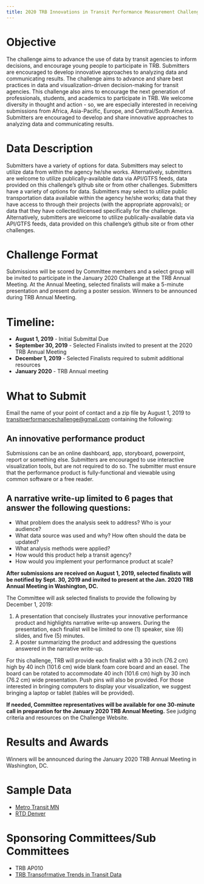 ```yaml
---
title: 2020 TRB Innovations in Transit Performance Measurement Challenge
---
```


# Objective

The challenge aims to advance the use of data by transit agencies to inform decisions, and encourage young people to participate in TRB. Submitters are encouraged to develop innovative approaches to analyzing data and communicating results. The challenge aims to advance and share best practices in data and visualization-driven decision-making for transit agencies. This challenge also aims to encourage the next generation of professionals, students, and academics to participate in TRB. We welcome diversity in thought and action - so, we are especially interested in receiving submissions from Africa, Asia-Pacific, Europe, and Central/South America. Submitters are encouraged to develop and share innovative approaches to analyzing data and communicating results.

# Data Description

Submitters have a variety of options for data. Submitters may select to utilize data from within the agency he/she works. Alternatively, submitters are welcome to utilize publically-available data via API/GTFS feeds, data provided on this challenge’s github site or from other challenges. Submitters have a variety of options for data. Submitters may select to utilize public transportation data available within the agency he/she works; data that they have access to through their projects (with the appropriate approvals); or data that they have collected/licensed specifically for the challenge. Alternatively, submitters are welcome to utilize publically-available data via API/GTFS feeds, data provided on this challenge’s github site or from other challenges.

# Challenge Format

Submissions will be scored by Committee members and a select group will be invited to participate in the January 2020 Challenge at the TRB Annual Meeting. At the Annual Meeting, selected finalists will make a 5-minute presentation and present during a poster session.  Winners to be announced during TRB Annual Meeting.

# Timeline: 

* **August 1, 2019** - Initial Submittal Due 
* **September 30, 2019** - Selected Finalists invited to present at the 2020 TRB Annual Meeting
* **December 1, 2019** - Selected Finalists required to submit additional resources
* **January 2020** - TRB Annual meeting

# What to Submit

Email the name of your point of contact and a zip file by August 1, 2019 to [transitperformancechallenge@gmail.com](mailto:transitperformancechallenge@gmail.com) containing the following: 

## An innovative performance product

Submissions can be an online dashboard, app, storyboard, powerpoint, report or something else. Submitters are encouraged to use interactive visualization tools, but are not required to do so. The submitter must ensure that the performance product is fully-functional and viewable using common software or a free reader.


## A narrative write-up limited to 6 pages that answer the following questions: 

* What problem does the analysis seek to address? Who is your audience?
* What data source was used and why? How often should the data be updated?
* What analysis methods were applied?
* How would this product help a transit agency?
* How would you implement your performance product at scale?

**After submissions are received on August 1, 2019, selected finalists will be notified by Sept. 30, 2019 and invited to present at the Jan. 2020 TRB Annual Meeting in Washington, DC.**

The Committee will ask selected finalists to provide the following by December 1, 2019: 

1. A presentation that concisely illustrates your innovative performance product and highlights narrative write-up answers.  During the presentation, each finalist will be limited to one (1) speaker, sixe (6) slides, and five (5) minutes. 
2. A poster summarizing the product and addressing the questions answered in the narrative write-up. 

For this challenge, TRB will provide each finalist with a 30 inch (76.2 cm) high by 40 inch (101.6 cm) wide blank foam core board and an easel. The board can be rotated to accommodate 40 inch (101.6 cm) high by 30 inch (76.2 cm) wide presentation. Push pins will also be provided. For those interested in bringing computers to display your visualization, we suggest bringing a laptop or tablet (tables will be provided).

**If needed, Committee representatives will be available for one 30-minute call in preparation for the January 2020 TRB Annual Meeting.** See judging criteria and resources on the Challenge Website.

# Results and Awards

Winners will be announced during the January 2020 TRB Annual Meeting in Washington, DC.

# Sample Data

* [Metro Transit MN](sample_metro_transit_mn)
* [RTD Denver](sample_RTD_denver)

# Sponsoring Committees/Sub Committees

* TRB AP010
* [TRB Transofrmative Trends in Transit Data](www.trb-transit-data.org)